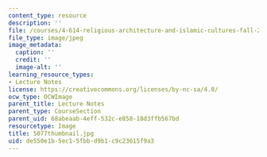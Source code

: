```yaml
---
content_type: resource
description: ''
file: /courses/4-614-religious-architecture-and-islamic-cultures-fall-2002/de550e1b5ec15fbbd9b1c9c23615f9a3_5077thumbnail.jpg
file_type: image/jpeg
image_metadata:
  caption: ''
  credit: ''
  image-alt: ''
learning_resource_types:
- Lecture Notes
license: https://creativecommons.org/licenses/by-nc-sa/4.0/
ocw_type: OCWImage
parent_title: Lecture Notes
parent_type: CourseSection
parent_uid: 68abeaab-4eff-532c-e858-18d3ffb567bd
resourcetype: Image
title: 5077thumbnail.jpg
uid: de550e1b-5ec1-5fbb-d9b1-c9c23615f9a3
---
```

